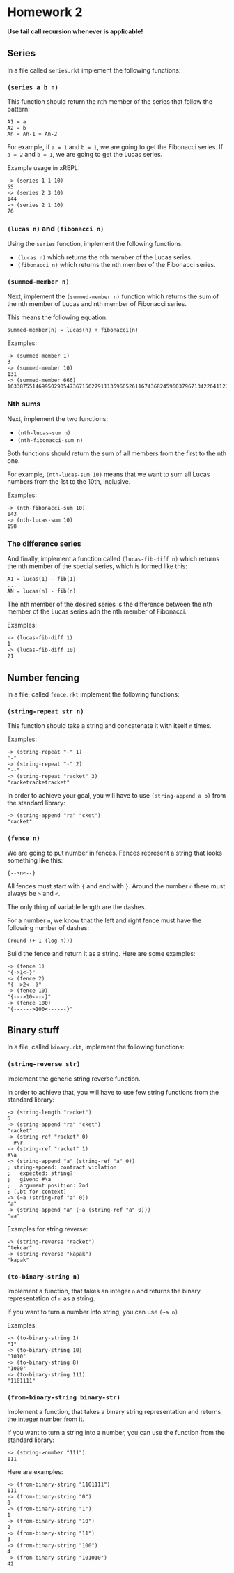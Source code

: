 # Homework 2

**Use tail call recursion whenever is applicable!**

## Series

In a file called `series.rkt` implement the following functions:

### `(series a b n)`

This function should return the nth member of the series that follow the pattern:

```
A1 = a
A2 = b
An = An-1 + An-2
```

For example, if `a = 1` and `b = 1`, we are going to get the Fibonacci series. If `a = 2` and `b = 1`, we are going to get the Lucas series.


Example usage in xREPL:

```racket
-> (series 1 1 10)
55
-> (series 2 3 10)
144
-> (series 2 1 10)
76
```

### `(lucas n)` and `(fibonacci n)`

Using the `series` function, implement the following functions:

* `(lucas n)` which returns the nth member of the Lucas series.
* `(fibonacci n)` which returns the nth member of the Fibonacci series.

### `(summed-member n)`

Next, implement the `(summed-member n)` function which returns the sum of the nth member of Lucas and nth member of Fibonacci series.

This means the following equation:

```
summed-member(n) = lucas(n) + fibonacci(n)
```

Examples:

```racket
-> (summed-member 1)
3
-> (summed-member 10)
131
-> (summed-member 666)
16338755146995029054736715627911135966526116743682459603796713422641127612695004111733680782579831725266145312163877373516554992667286371099
```

### Nth sums

Next, implement the two functions:

* `(nth-lucas-sum n)`
* `(nth-fibonacci-sum n)`

Both functions should return the sum of all members from the first to the nth one.

For example, `(nth-lucas-sum 10)` means that we want to sum all Lucas numbers from the 1st to the 10th, inclusive.

Examples:

```racket
-> (nth-fibonacci-sum 10)
143
-> (nth-lucas-sum 10)
198
```

### The difference series

And finally, implement a function called `(lucas-fib-diff n)` which returns the nth member of the special series, which is formed like this:

```
A1 = lucas(1) - fib(1)
...
AN = lucas(n) - fib(n)
```

The nth member of the desired series is the difference between the nth member of the Lucas series adn the nth member of Fibonacci.

Examples:

```racket
-> (lucas-fib-diff 1)
1
-> (lucas-fib-diff 10)
21
```

## Number fencing

In a file, called `fence.rkt` implement the following functions:

### `(string-repeat str n)`

This function should take a string and concatenate it with itself `n` times.

Examples:

```racket
-> (string-repeat "-" 1)
"-"
-> (string-repeat "-" 2)
"--"
-> (string-repeat "racket" 3)
"racketracketracket"
```

In order to achieve your goal, you will have to use `(string-append a b)` from the standard library:

```racket
-> (string-append "ra" "cket")
"racket"
```

### `(fence n)`

We are going to put number in fences. Fences represent a string that looks something like this:

```
{-->n<--}
```

All fences must start with `{` and end with `}`. Around the number `n` there must always be `>` and `<`.

The only thing of variable length are the dashes.

For a number `n`, we know that the left and right fence must have the following number of dashes:

```racket
(round (+ 1 (log n)))
```

Build the fence and return it as a string. Here are some examples:

```racket
-> (fence 1)
"{->1<-}"
-> (fence 2)
"{-->2<--}"
-> (fence 10)
"{--->10<---}"
-> (fence 100)
"{------>100<------}"
```

## Binary stuff

In a file, called `binary.rkt`, implement the following functions:

### `(string-reverse str)`

Implement the generic string reverse function.

In order to achieve that, you will have to use few string functions from the standard library:

```racket
-> (string-length "racket")
6
-> (string-append "ra" "cket")
"racket"
-> (string-ref "racket" 0)
  #\r
-> (string-ref "racket" 1)
#\a
-> (string-append "a" (string-ref "a" 0))
; string-append: contract violation
;   expected: string?
;   given: #\a
;   argument position: 2nd
; [,bt for context]
-> (~a (string-ref "a" 0))
"a"
-> (string-append "a" (~a (string-ref "a" 0)))
"aa"
```

Examples for string reverse:

```racket
-> (string-reverse "racket")
"tekcar"
-> (string-reverse "kapak")
"kapak"
```

### `(to-binary-string n)`

Implement a function, that takes an integer `n` and returns the binary representation of `n` as a string.

If you want to turn a number into string, you can use `(~a n)`

Examples:

```racket
-> (to-binary-string 1)
"1"
-> (to-binary-string 10)
"1010"
-> (to-binary-string 8)
"1000"
-> (to-binary-string 111)
"1101111" 
```

### `(from-binary-string binary-str)`

Implement a function, that takes a binary string representation and returns the integer number from it.

If you want to turn a string into a number, you can use the function from the standard library:

```racket
-> (string->number "111")
111
```

Here are examples:

```racket
-> (from-binary-string "1101111")
111
-> (from-binary-string "0")
0
-> (from-binary-string "1")
1
-> (from-binary-string "10")
2
-> (from-binary-string "11")
3
-> (from-binary-string "100")
4
-> (from-binary-string "101010")
42
```

